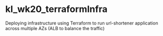 # kl_wk20_terraformInfra
Deploying infrastructure using Terraform to run url-shortener application across multiple AZs (ALB to balance the traffic)
